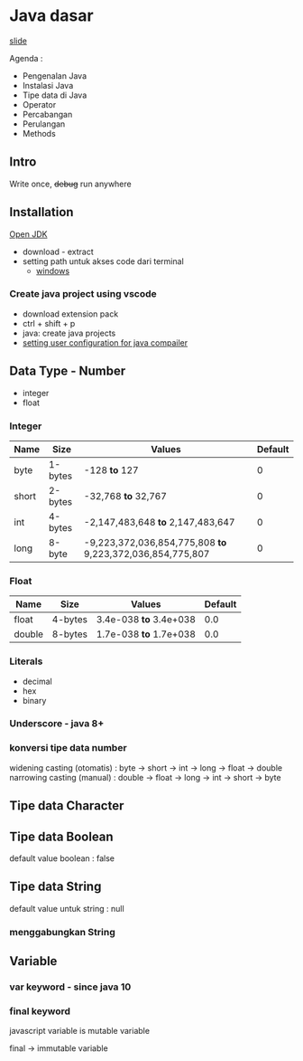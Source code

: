 # Java dasar

[slide](https://docs.google.com/presentation/d/1KitIRSpsnnlBiXN05BSNg2GWwtcfCN_vvILaPb-P9Ek/edit)

Agenda :

- Pengenalan Java
- Instalasi Java
- Tipe data di Java
- Operator
- Percabangan
- Perulangan
- Methods

## Intro

Write once, ~~debug~~ run anywhere

## Installation

[Open JDK](https://jdk.java.net/)

- download - extract
- setting path untuk akses code dari terminal
  - [windows](https://medium.com/programmer-zaman-now/setting-java-path-di-windows-4da2c65d8298)

### Create java project using vscode

- download extension pack
- ctrl + shift + p
- java: create java projects
- [setting user configuration for java compailer](https://github.com/redhat-developer/vscode-java/wiki/JDK-Requirements#java.configuration.runtimes)

## Data Type - Number

- integer
- float

### Integer

| Name | Size | Values | Default
|----| --- | --------------------------- | ----------- |
| byte | 1-bytes | -128 **to** 127 | 0 |
| short | 2-bytes | -32,768 **to** 32,767 | 0 |
| int | 4-bytes | -2,147,483,648 **to** 2,147,483,647 | 0 |
| long | 8-byte | -9,223,372,036,854,775,808 **to** 9,223,372,036,854,775,807 | 0 |

### Float

| Name | Size | Values | Default
|----| --- | --------------------------- | ----------- |
| float | 4-bytes | 3.4e-038 **to** 3.4e+038 | 0.0 |
| double | 8-bytes | 1.7e-038 **to** 1.7e+038 | 0.0 |

### Literals

- decimal
- hex
- binary

### Underscore - java 8+

### konversi tipe data number

widening casting (otomatis) : byte -> short -> int -> long -> float -> double
narrowing casting (manual) : double -> float -> long -> int -> short -> byte

## Tipe data Character

## Tipe data Boolean

default value boolean : false

## Tipe data String

default value untuk string : null

### menggabungkan String

## Variable

### var keyword - since java 10

### final keyword

javascript variable is mutable variable

final -> immutable variable
